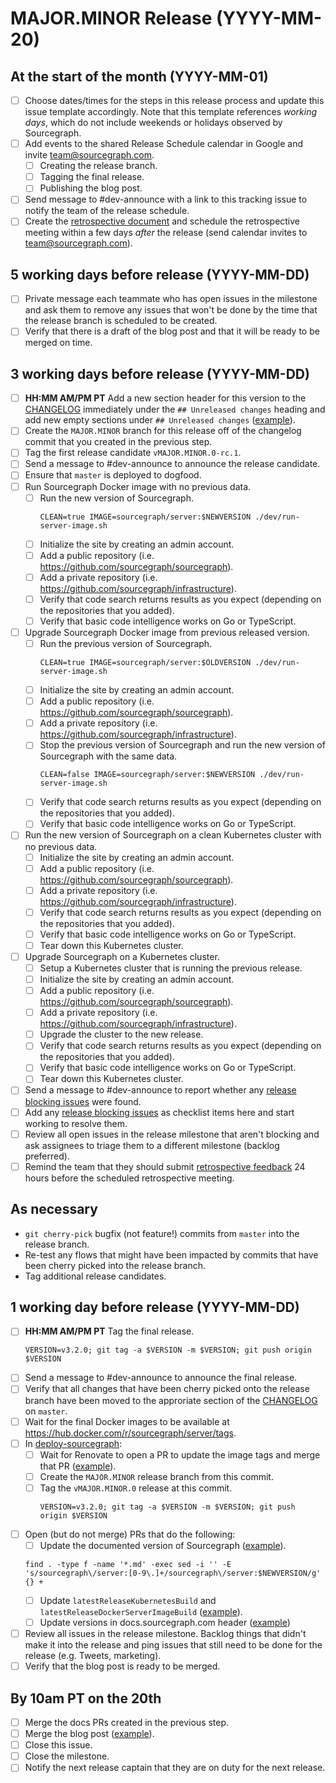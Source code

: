 <!--
This template is used for our monthly major/minor releases of Sourcegraph.
It is not used for patch releases. See [patch_release_issue_template.md](patch_release_issue_template.md)
for the patch release checklist.
-->

# MAJOR.MINOR Release (YYYY-MM-20)

## At the start of the month (YYYY-MM-01)

- [ ] Choose dates/times for the steps in this release process and update this issue template accordingly. Note that this template references _working days_, which do not include weekends or holidays observed by Sourcegraph.
- [ ] Add events to the shared Release Schedule calendar in Google and invite team@sourcegraph.com.
    - [ ] Creating the release branch.
    - [ ] Tagging the final release.
    - [ ] Publishing the blog post.
- [ ] Send message to #dev-announce with a link to this tracking issue to notify the team of the release schedule.
- [ ] Create the [retrospective document](retrospectives/index.md) and schedule the retrospective meeting within a few days _after_ the release (send calendar invites to team@sourcegraph.com).

## 5 working days before release (YYYY-MM-DD)

- [ ] Private message each teammate who has open issues in the milestone and ask them to remove any issues that won't be done by the time that the release branch is scheduled to be created.
- [ ] Verify that there is a draft of the blog post and that it will be ready to be merged on time.

## 3 working days before release (YYYY-MM-DD)

- [ ] **HH:MM AM/PM PT** Add a new section header for this version to the [CHANGELOG](https://github.com/sourcegraph/sourcegraph/blob/master/CHANGELOG.md#unreleased) immediately under the `## Unreleased changes` heading and add new empty sections under `## Unreleased changes` ([example](https://github.com/sourcegraph/sourcegraph/pull/2323)).
- [ ] Create the `MAJOR.MINOR` branch for this release off of the changelog commit that you created in the previous step.
- [ ] Tag the first release candidate `vMAJOR.MINOR.0-rc.1`.
- [ ] Send a message to #dev-announce to announce the release candidate.
- [ ] Ensure that `master` is deployed to dogfood.
- [ ] Run Sourcegraph Docker image with no previous data.
    - [ ] Run the new version of Sourcegraph.
        ```
        CLEAN=true IMAGE=sourcegraph/server:$NEWVERSION ./dev/run-server-image.sh
        ```
    - [ ] Initialize the site by creating an admin account.
    - [ ] Add a public repository (i.e. https://github.com/sourcegraph/sourcegraph).
    - [ ] Add a private repository (i.e. https://github.com/sourcegraph/infrastructure).
    - [ ] Verify that code search returns results as you expect (depending on the repositories that you added).
    - [ ] Verify that basic code intelligence works on Go or TypeScript.
- [ ] Upgrade Sourcegraph Docker image from previous released version.
    - [ ] Run the previous version of Sourcegraph.
        ```
        CLEAN=true IMAGE=sourcegraph/server:$OLDVERSION ./dev/run-server-image.sh
        ```
    - [ ] Initialize the site by creating an admin account.
    - [ ] Add a public repository (i.e. https://github.com/sourcegraph/sourcegraph).
    - [ ] Add a private repository (i.e. https://github.com/sourcegraph/infrastructure).
    - [ ] Stop the previous version of Sourcegraph and run the new version of Sourcegraph with the same data.
        ```
        CLEAN=false IMAGE=sourcegraph/server:$NEWVERSION ./dev/run-server-image.sh
        ```
    - [ ] Verify that code search returns results as you expect (depending on the repositories that you added).
    - [ ] Verify that basic code intelligence works on Go or TypeScript.
- [ ] Run the new version of Sourcegraph on a clean Kubernetes cluster with no previous data.
    - [ ] Initialize the site by creating an admin account.
    - [ ] Add a public repository (i.e. https://github.com/sourcegraph/sourcegraph).
    - [ ] Add a private repository (i.e. https://github.com/sourcegraph/infrastructure).
    - [ ] Verify that code search returns results as you expect (depending on the repositories that you added).
    - [ ] Verify that basic code intelligence works on Go or TypeScript.
    - [ ] Tear down this Kubernetes cluster.
- [ ] Upgrade Sourcegraph on a Kubernetes cluster.
    - [ ] Setup a Kubernetes cluster that is running the previous release.
    - [ ] Initialize the site by creating an admin account.
    - [ ] Add a public repository (i.e. https://github.com/sourcegraph/sourcegraph).
    - [ ] Add a private repository (i.e. https://github.com/sourcegraph/infrastructure).
    - [ ] Upgrade the cluster to the new release.
    - [ ] Verify that code search returns results as you expect (depending on the repositories that you added).
    - [ ] Verify that basic code intelligence works on Go or TypeScript.
    - [ ] Tear down this Kubernetes cluster.
- [ ] Send a message to #dev-announce to report whether any [release blocking issues](releases.md#blocking) were found.
- [ ] Add any [release blocking issues](releases.md#blocking) as checklist items here and start working to resolve them.
- [ ] Review all open issues in the release milestone that aren't blocking and ask assignees to triage them to a different milestone (backlog preferred).
- [ ] Remind the team that they should submit [retrospective feedback](retrospectives/index.md) 24 hours before the scheduled retrospective meeting.

## As necessary

- `git cherry-pick` bugfix (not feature!) commits from `master` into the release branch.
- Re-test any flows that might have been impacted by commits that have been cherry picked into the release branch.
- Tag additional release candidates.

## 1 working day before release (YYYY-MM-DD)

- [ ] **HH:MM AM/PM PT** Tag the final release.
    ```
    VERSION=v3.2.0; git tag -a $VERSION -m $VERSION; git push origin $VERSION
    ```
- [ ] Send a message to #dev-announce to announce the final release.
- [ ] Verify that all changes that have been cherry picked onto the release branch have been moved to the approriate section of the [CHANGELOG](https://github.com/sourcegraph/sourcegraph/blob/master/CHANGELOG.md) on `master`.
- [ ] Wait for the final Docker images to be available at https://hub.docker.com/r/sourcegraph/server/tags.
- [ ] In [deploy-sourcegraph](https://github.com/sourcegraph/deploy-sourcegraph):
    - [ ] Wait for Renovate to open a PR to update the image tags and merge that PR ([example](https://github.com/sourcegraph/deploy-sourcegraph/pull/199)).
    - [ ] Create the `MAJOR.MINOR` release branch from this commit.
    - [ ] Tag the `vMAJOR.MINOR.0` release at this commit.
        ```
        VERSION=v3.2.0; git tag -a $VERSION -m $VERSION; git push origin $VERSION
        ```
- [ ] Open (but do not merge) PRs that do the following:
    - [ ] Update the documented version of Sourcegraph ([example](https://github.com/sourcegraph/sourcegraph/pull/2370/commits/701780fefa5809abb16669c9fb29738ec3bb2039)).
    ```
    find . -type f -name '*.md' -exec sed -i '' -E 's/sourcegraph\/server:[0-9\.]+/sourcegraph\/server:$NEWVERSION/g' {} +
    ```
    - [ ] Update `latestReleaseKubernetesBuild` and `latestReleaseDockerServerImageBuild` ([example](https://github.com/sourcegraph/sourcegraph/pull/2370/commits/15925f2769564225e37013acb52d9d0b30e1336c)).
    - [ ] Update versions in docs.sourcegraph.com header ([example](https://github.com/sourcegraph/sourcegraph/pull/2701/commits/386e5ecb5225ab9c8ccc9791b489160ed7c984a2))
- [ ] Review all issues in the release milestone. Backlog things that didn't make it into the release and ping issues that still need to be done for the release (e.g. Tweets, marketing).
- [ ] Verify that the blog post is ready to be merged.

## By 10am PT on the 20th

- [ ] Merge the docs PRs created in the previous step.
- [ ] Merge the blog post ([example](https://github.com/sourcegraph/about/pull/83)).
- [ ] Close this issue.
- [ ] Close the milestone.
- [ ] Notify the next release captain that they are on duty for the next release.
